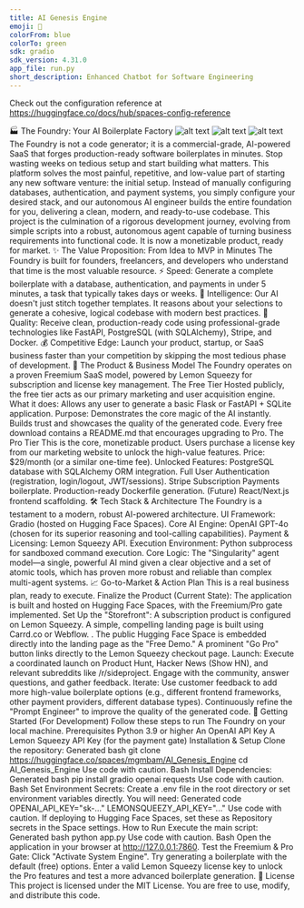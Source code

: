 ```yaml
---
title: AI Genesis Engine
emoji: 🚀
colorFrom: blue
colorTo: green
sdk: gradio
sdk_version: 4.31.0
app_file: run.py
short_description: Enhanced Chatbot for Software Engineering
---
```


Check out the configuration reference at https://huggingface.co/docs/hub/spaces-config-reference


🏭 The Foundry: Your AI Boilerplate Factory
![alt text](https://img.shields.io/badge/License-MIT-yellow.svg)
![alt text](https://img.shields.io/badge/status-live-green)
![alt text](https://img.shields.io/badge/Powered%20by-OpenAI%20%26%20Gradio-blue)
The Foundry is not a code generator; it is a commercial-grade, AI-powered SaaS that forges production-ready software boilerplates in minutes. Stop wasting weeks on tedious setup and start building what matters.
This platform solves the most painful, repetitive, and low-value part of starting any new software venture: the initial setup. Instead of manually configuring databases, authentication, and payment systems, you simply configure your desired stack, and our autonomous AI engineer builds the entire foundation for you, delivering a clean, modern, and ready-to-use codebase.
This project is the culmination of a rigorous development journey, evolving from simple scripts into a robust, autonomous agent capable of turning business requirements into functional code. It is now a monetizable product, ready for market.
✨ The Value Proposition: From Idea to MVP in Minutes
The Foundry is built for founders, freelancers, and developers who understand that time is the most valuable resource.
⚡ Speed: Generate a complete boilerplate with a database, authentication, and payments in under 5 minutes, a task that typically takes days or weeks.
🧠 Intelligence: Our AI doesn't just stitch together templates. It reasons about your selections to generate a cohesive, logical codebase with modern best practices.
💎 Quality: Receive clean, production-ready code using professional-grade technologies like FastAPI, PostgreSQL (with SQLAlchemy), Stripe, and Docker.
💰 Competitive Edge: Launch your product, startup, or SaaS business faster than your competition by skipping the most tedious phase of development.
🚀 The Product & Business Model
The Foundry operates on a proven Freemium SaaS model, powered by Lemon Squeezy for subscription and license key management.
The Free Tier
Hosted publicly, the free tier acts as our primary marketing and user acquisition engine.
What it does: Allows any user to generate a basic Flask or FastAPI + SQLite application.
Purpose: Demonstrates the core magic of the AI instantly. Builds trust and showcases the quality of the generated code. Every free download contains a README.md that encourages upgrading to Pro.
The Pro Tier
This is the core, monetizable product. Users purchase a license key from our marketing website to unlock the high-value features.
Price: $29/month (or a similar one-time fee).
Unlocked Features:
PostgreSQL database with SQLAlchemy ORM integration.
Full User Authentication (registration, login/logout, JWT/sessions).
Stripe Subscription Payments boilerplate.
Production-ready Dockerfile generation.
(Future) React/Next.js frontend scaffolding.
🛠️ Tech Stack & Architecture
The Foundry is a testament to a modern, robust AI-powered architecture.
UI Framework: Gradio (hosted on Hugging Face Spaces).
Core AI Engine: OpenAI GPT-4o (chosen for its superior reasoning and tool-calling capabilities).
Payment & Licensing: Lemon Squeezy API.
Execution Environment: Python subprocess for sandboxed command execution.
Core Logic: The "Singularity" agent model—a single, powerful AI mind given a clear objective and a set of atomic tools, which has proven more robust and reliable than complex multi-agent systems.
📈 Go-to-Market & Action Plan
This is a real business plan, ready to execute.
Finalize the Product (Current State): The application is built and hosted on Hugging Face Spaces, with the Freemium/Pro gate implemented.
Set Up the "Storefront":
A subscription product is configured on Lemon Squeezy.
A simple, compelling landing page is built using Carrd.co or Webflow.
.
The public Hugging Face Space is embedded directly into the landing page as the "Free Demo."
A prominent "Go Pro" button links directly to the Lemon Squeezy checkout page.
Launch:
Execute a coordinated launch on Product Hunt, Hacker News (Show HN), and relevant subreddits like /r/sideproject.
Engage with the community, answer questions, and gather feedback.
Iterate:
Use customer feedback to add more high-value boilerplate options (e.g., different frontend frameworks, other payment providers, different database types).
Continuously refine the "Prompt Engineer" to improve the quality of the generated code.
🚀 Getting Started (For Development)
Follow these steps to run The Foundry on your local machine.
Prerequisites
Python 3.9 or higher
An OpenAI API Key
A Lemon Squeezy API Key (for the payment gate)
Installation & Setup
Clone the repository:
Generated bash
git clone https://huggingface.co/spaces/mgmbam/AI_Genesis_Engine
cd AI_Genesis_Engine
Use code with caution.
Bash
Install Dependencies:
Generated bash
pip install gradio openai requests
Use code with caution.
Bash
Set Environment Secrets:
Create a .env file in the root directory or set environment variables directly. You will need:
Generated code
OPENAI_API_KEY="sk-..."
LEMONSQUEEZY_API_KEY="..."
Use code with caution.
If deploying to Hugging Face Spaces, set these as Repository secrets in the Space settings.
How to Run
Execute the main script:
Generated bash
python app.py
Use code with caution.
Bash
Open the application in your browser at http://127.0.0.1:7860.
Test the Freemium & Pro Gate:
Click "Activate System Engine".
Try generating a boilerplate with the default (free) options.
Enter a valid Lemon Squeezy license key to unlock the Pro features and test a more advanced boilerplate generation.
📄 License
This project is licensed under the MIT License. You are free to use, modify, and distribute this code.